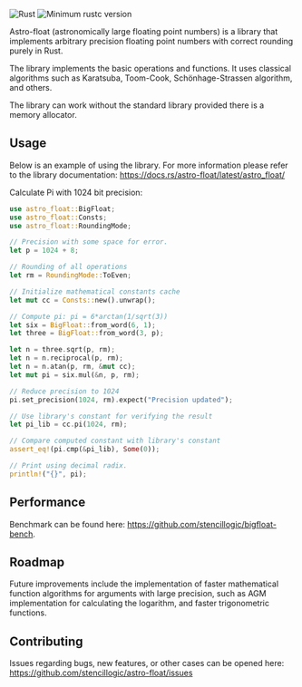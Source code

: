 ![Rust](https://github.com/stencillogic/astro-float/workflows/Rust/badge.svg)
![Minimum rustc version](https://img.shields.io/badge/rustc-1.62.1+-lightgray.svg)

Astro-float (astronomically large floating point numbers) is a library that implements arbitrary precision floating point numbers with correct rounding purely in Rust.

The library implements the basic operations and functions. It uses classical algorithms such as Karatsuba, Toom-Cook, Schönhage-Strassen algorithm, and others.

The library can work without the standard library provided there is a memory allocator.

## Usage

Below is an example of using the library.
For more information please refer to the library documentation: https://docs.rs/astro-float/latest/astro_float/


Calculate Pi with 1024 bit precision:

``` rust
use astro_float::BigFloat;
use astro_float::Consts;
use astro_float::RoundingMode;

// Precision with some space for error.
let p = 1024 + 8;

// Rounding of all operations
let rm = RoundingMode::ToEven;

// Initialize mathematical constants cache
let mut cc = Consts::new().unwrap();

// Compute pi: pi = 6*arctan(1/sqrt(3))
let six = BigFloat::from_word(6, 1);
let three = BigFloat::from_word(3, p);

let n = three.sqrt(p, rm);
let n = n.reciprocal(p, rm);
let n = n.atan(p, rm, &mut cc);
let mut pi = six.mul(&n, p, rm);

// Reduce precision to 1024
pi.set_precision(1024, rm).expect("Precision updated");

// Use library's constant for verifying the result
let pi_lib = cc.pi(1024, rm);

// Compare computed constant with library's constant
assert_eq!(pi.cmp(&pi_lib), Some(0));

// Print using decimal radix.
println!("{}", pi);
```

## Performance

Benchmark can be found here: https://github.com/stencillogic/bigfloat-bench.

## Roadmap

Future improvements include the implementation of faster mathematical function algorithms for arguments with large precision, such as AGM implementation for calculating the logarithm, and faster trigonometric functions.

## Contributing

Issues regarding bugs, new features, or other cases can be opened here: https://github.com/stencillogic/astro-float/issues 